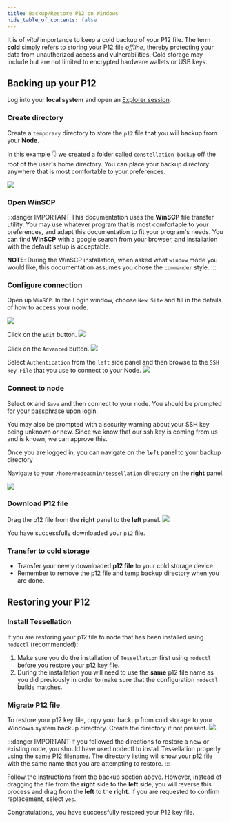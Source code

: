 ```yaml
---
title: Backup/Restore P12 on Windows
hide_table_of_contents: false
---
```


<head>
  <title>Backup or Restore your P12 Key - Windows</title>
  <meta
    name="description"
    content="This document will help to backup or restore a p12 file private key file necessary to join the network."
  />
</head>

It is of _vital_ importance to keep a cold backup of your P12 file.  The term **cold** simply refers to storing your P12 file _offline_, thereby protecting your data from unauthorized access and vulnerabilities. Cold storage may include but are not limited to encrypted hardware wallets or USB keys.

## Backing up your P12

Log into your **local system** and open an [Explorer session](/nodes/resources/accessWin).

### Create directory

Create a `temporary` directory to store the `p12` file that you will backup from your **Node**.  

In this example 👇  we created a folder called `constellation-backup` off the root of the user's home directory.  You can place your backup directory anywhere that is most comfortable to your preferences.

![](/img/validator_nodes/back_restore_win7.png)

### Open WinSCP

:::danger IMPORTANT
This documentation uses the **WinSCP** file transfer utility.  You may use whatever program that is most comfortable to your preferences, and adapt this documentation to fit your program's needs.  You can find **WinSCP** with a google
search from your browser, and installation with the default setup is acceptable.

**NOTE**:  During the WinSCP installation, when asked what `window` mode you would like, this documentation assumes you chose the `commander` style.
:::

### Configure connection

Open up `WinSCP`. In the Login window, choose `New Site` and fill in the details of how to access your node.

![](/img/validator_nodes/back_restore_win1.png)

Click on the `Edit` button. 
![](/img/validator_nodes/back_restore_win2.png)

Click on the `Advanced` button.
![](/img/validator_nodes/back_restore_win3.png)

Select `Authentication` from the `left` side panel and then browse to the `SSH key File` that you use to connect to your Node.
![](/img/validator_nodes/back_restore_win4.png)

### Connect to node

Select `OK` and `Save` and then connect to your node.  You should be prompted for your passphrase upon login.  

You may also be prompted with a security warning about your SSH key being unknown or new.  Since we know that our ssh key
is coming from us and is known, we can approve this.

Once you are logged in, you can navigate on the **`left`** panel to your backup directory 

Navigate to your `/home/nodeadmin/tessellation` directory on the **right** panel.

![](/img/validator_nodes/back_restore_win5.png)

### Download P12 file

Drag the p12 file from the **right** panel to the **left** panel.
![](/img/validator_nodes/back_restore_win6.png)

You have successfully downloaded your `p12` file.

### Transfer to cold storage
- Transfer your newly downloaded **p12 file** to your cold storage device.  
- Remember to remove the p12 file and temp backup directory when you are done.

## Restoring your P12 

### Install Tessellation

If you are restoring your p12 file to node that has been installed using `nodectl` (recommended): 
1. Make sure you do the installation of `Tessellation` first using `nodectl` before you restore your p12 key file.
2. During the installation you will need to use the **same** p12 file name as you did previously in order to make sure that the configuration `nodectl` builds matches.

### Migrate P12 file

To restore your p12 key file, copy your backup from cold storage to your Windows system backup directory. Create the directory if not present.
![](/img/validator_nodes/back_restore_win7.png)

:::danger IMPORTANT
If you followed the directions to restore a new or existing node, you should have used nodectl to install Tessellation properly using the same P12 filename. The directory listing will show your p12 file with the same name that you are attempting to restore.
:::

Follow the instructions from the [backup](#backing-up-your-p12) section above.  However, instead of dragging the file from the **right** side to the **left** side, you will reverse this process and drag from the **left** to the **right**. If you are requested to confirm replacement, select `yes`.

Congratulations, you have successfully restored your P12 key file.
